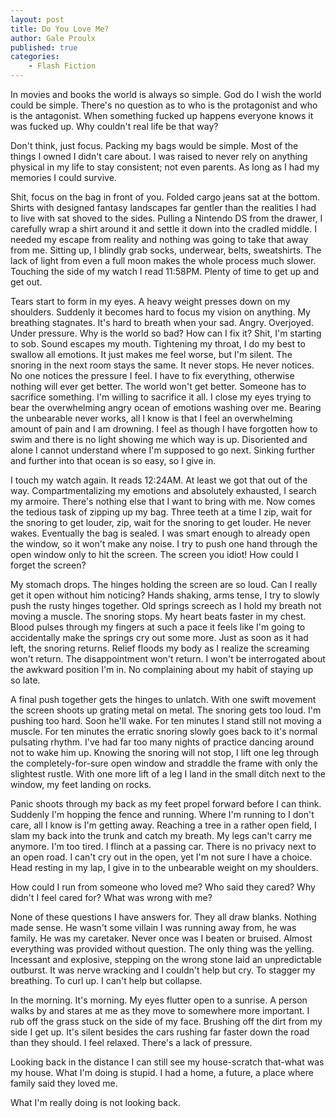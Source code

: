 ```yaml
---
layout: post
title: Do You Love Me?
author: Gale Proulx
published: true
categories: 
    - Flash Fiction
---
```


In movies and books the world is always so simple. God do I wish the world could be simple. There's no question as to who is the protagonist and who is the antagonist. When something fucked up happens everyone knows it was fucked up. Why couldn't real life be that way?

Don't think, just focus. Packing my bags would be simple. Most of the things I owned I didn't care about. I was raised to never rely on anything physical in my life to stay consistent; not even parents. As long as I had my memories I could survive.

Shit, focus on the bag in front of you. Folded cargo jeans sat at the bottom. Shirts with designed fantasy landscapes far gentler than the realities I had to live with sat shoved to the sides. Pulling a Nintendo DS from the drawer, I carefully wrap a shirt around it and settle it down into the cradled middle. I needed my escape from reality and nothing was going to take that away from me. Sitting up, I blindly grab socks, underwear, belts, sweatshirts. The lack of light from even a full moon makes the whole process much slower. Touching the side of my watch I read 11:58PM. Plenty of time to get up and get out.

Tears start to form in my eyes. A heavy weight presses down on my shoulders. Suddenly it becomes hard to focus my vision on anything. My breathing stagnates. It's hard to breath when your sad. Angry. Overjoyed. Under pressure. Why is the world so bad? How can I fix it? Shit, I'm starting to sob. Sound escapes my mouth. Tightening my throat, I do my best to swallow all emotions. It just makes me feel worse, but I'm silent. The snoring in the next room stays the same. It never stops. He never notices. No one notices the pressure I feel. I have to fix everything, otherwise nothing will ever get better. The world won't get better. Someone has to sacrifice something. I'm willing to sacrifice it all. I close my eyes trying to bear the overwhelming angry ocean of emotions washing over me. Bearing the unbearable never works, all I know is that I feel an overwhelming amount of pain and I am drowning. I feel as though I have forgotten how to swim and there is no light showing me which way is up. Disoriented and alone I cannot understand where I'm supposed to go next. Sinking further and further into that ocean is so easy, so I give in.

I touch my watch again. It reads 12:24AM. At least we got that out of the way. Compartmentalizing my emotions and absolutely exhausted, I search my armoire. There's nothing else that I want to bring with me. Now comes the tedious task of zipping up my bag. Three teeth at a time I zip, wait for the snoring to get louder, zip, wait for the snoring to get louder. He never wakes. Eventually the bag is sealed. I was smart enough to already open the window, so it won't make any noise. I try to push one hand through the open window only to hit the screen. The screen you idiot! How could I forget the screen?

My stomach drops. The hinges holding the screen are so loud. Can I really get it open without him noticing? Hands shaking, arms tense, I try to slowly push the rusty hinges together. Old springs screech as I hold my breath not moving a muscle. The snoring stops. My heart beats faster in my chest. Blood pulses through my fingers at such a pace it feels like I'm going to accidentally make the springs cry out some more. Just as soon as it had left, the snoring returns. Relief floods my body as I realize the screaming won't return. The disappointment won't return. I won't be interrogated about the awkward position I'm in. No complaining about my habit of staying up so late.

A final push together gets the hinges to unlatch. With one swift movement the screen shoots up grating metal on metal. The snoring gets too loud. I'm pushing too hard. Soon he'll wake. For ten minutes I stand still not moving a muscle. For ten minutes the erratic snoring slowly goes back to it's normal pulsating rhythm. I've had far too many nights of practice dancing around not to wake him up. Knowing the snoring will not stop, I lift one leg through the completely-for-sure open window and straddle the frame with only the slightest rustle. With one more lift of a leg I land in the small ditch next to the window, my feet landing on rocks.

Panic shoots through my back as my feet propel forward before I can think. Suddenly I'm hopping the fence and running. Where I'm running to I don't care, all I know is I'm getting away. Reaching a tree in a rather open field, I slam my back into the trunk and catch my breath. My legs can't carry me anymore. I'm too tired. I flinch at a passing car. There is no privacy next to an open road. I can't cry out in the open, yet I'm not sure I have a choice. Head resting in my lap, I give in to the unbearable weight on my shoulders.

How could I run from someone who loved me? Who said they cared? Why didn't I feel cared for? What was wrong with me?

None of these questions I have answers for. They all draw blanks. Nothing made sense. He wasn't some villain I was running away from, he was family. He was my caretaker. Never once was I beaten or bruised. Almost everything was provided without question. The only thing was the yelling. Incessant and explosive, stepping on the wrong stone laid an unpredictable outburst. It was nerve wracking and I couldn't help but cry. To stagger my breathing. To curl up. I can't help but collapse.

In the morning. It's morning. My eyes flutter open to a sunrise. A person walks by and stares at me as they move to somewhere more important. I rub off the grass stuck on the side of my face. Brushing off the dirt from my side I get up. It's silent besides the cars rushing far faster down the road than they should. I feel relaxed. There's a lack of pressure.

Looking back in the distance I can still see my house-scratch that-what was my house. What I'm doing is stupid. I had a home, a future, a place where family said they loved me. 

What I'm really doing is not looking back.